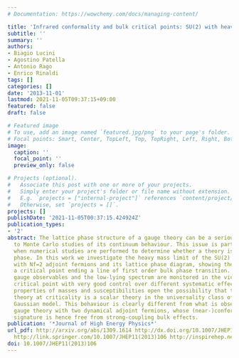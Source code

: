 ```yaml
---
# Documentation: https://wowchemy.com/docs/managing-content/

title: 'Infrared conformality and bulk critical points: SU(2) with heavy adjoint quarks'
subtitle: ''
summary: ''
authors:
- Biagio Lucini
- Agostino Patella
- Antonio Rago
- Enrico Rinaldi
tags: []
categories: []
date: '2013-11-01'
lastmod: 2021-11-05T09:37:15+09:00
featured: false
draft: false

# Featured image
# To use, add an image named `featured.jpg/png` to your page's folder.
# Focal points: Smart, Center, TopLeft, Top, TopRight, Left, Right, BottomLeft, Bottom, BottomRight.
image:
  caption: ''
  focal_point: ''
  preview_only: false

# Projects (optional).
#   Associate this post with one or more of your projects.
#   Simply enter your project's folder or file name without extension.
#   E.g. `projects = ["internal-project"]` references `content/project/deep-learning/index.md`.
#   Otherwise, set `projects = []`.
projects: []
publishDate: '2021-11-05T00:37:15.424924Z'
publication_types:
- '2'
abstract: The lattice phase structure of a gauge theory can be a serious obstruction
  to Monte Carlo studies of its continuum behaviour. This issue is particularly delicate
  when numerical studies are performed to determine whether a theory is in a (near-)conformal
  phase. In this work we investigate the heavy mass limit of the SU(2) gauge theory
  with Nf=2 adjoint fermions and its lattice phase diagram, showing the presence of
  a critical point ending a line of first order bulk phase transition. The relevant
  gauge observables and the low-lying spectrum are monitored in the vicinity of the
  critical point with very good control over different systematic effects. The scaling
  properties of masses and susceptibilities open the possibility that the effective
  theory at criticality is a scalar theory in the universality class of the four-dimensional
  Gaussian model. This behaviour is clearly different from what is observed for SU(2)
  gauge theory with two dynamical adjoint fermions, whose (near-)conformal numerical
  signature is hence free from strong-coupling bulk effects.
publication: '*Journal of High Energy Physics*'
url_pdf: http://arxiv.org/abs/1309.1614 http://dx.doi.org/10.1007/JHEP11(2013)106
  http://link.springer.com/10.1007/JHEP11(2013)106 http://inspirehep.net/record/1253118
doi: 10.1007/JHEP11(2013)106
---
```

